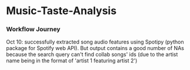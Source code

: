 # Music-Taste-Analysis

### Workflow Journey 
Oct 10: successfully extracted song audio features using Spotipy (python package for Spotify web API). But output contains a good number of NAs because the search
query can't find collab songs' ids (due to the artist name being in the format of 'artist 1 featuring artist 2')
